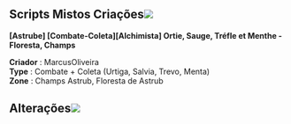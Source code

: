 <span>Scripts Mistos</span>
Criações![](http://crucifix.egame-star.com/public/images/icones_jeux/dofus.gif) 
-------

**[Astrube] [Combate-Coleta][Alchimista] Ortie, Sauge, Tréfle et Menthe - Floresta, Champs**

**Criador** : MarcusOliveira  
**Type** : Combate + Coleta (Urtiga, Salvia, Trevo, Menta)  
**Zone** : Champs Astrub, Floresta de Astrub  

Alterações![](http://crucifix.egame-star.com/public/images/icones_jeux/dofus.gif) 
-------
